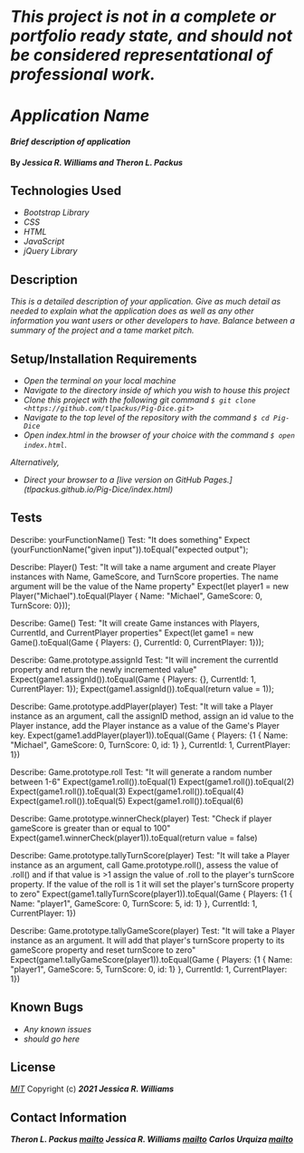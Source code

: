 # _This project is not in a complete or portfolio ready state, and should not be considered representational of professional work._

# _Application Name_

#### _Brief description of application_

#### By _**Jessica R. Williams and Theron L. Packus**_

## Technologies Used

* _Bootstrap Library_
* _CSS_
* _HTML_
* _JavaScript_
* _jQuery Library_

## Description

_This is a detailed description of your application. Give as much detail as needed to explain what the application does as well as any other information you want users or other developers to have. Balance between a summary of the project and a tame market pitch._

## Setup/Installation Requirements
>
* _Open the terminal on your local machine_
* _Navigate to the directory inside of which you wish to house this project_
* _Clone this project with the following git command `$ git clone <https://github.com/tlpackus/Pig-Dice.git>`_
* _Navigate to the top level of the repository with the command `$ cd Pig-Dice`_
* _Open index.html in the browser of your choice with the command `$ open index.html`_.

_Alternatively,_

* _Direct your browser to a [live version on GitHub Pages.] (tlpackus.github.io/Pig-Dice/index.html)_


## Tests

Describe: yourFunctionName()
Test: "It does something"
Expect (yourFunctionName("given input")).toEqual("expected output");

Describe: Player()
Test: "It will take a name argument and create Player instances with Name, GameScore, and TurnScore properties. The name argument will be the value of the Name property"
Expect(let player1 = new Player("Michael").toEqual(Player { Name: "Michael", GameScore: 0, TurnScore: 0}));

Describe: Game()
Test: "It will create Game instances with Players, CurrentId, and CurrentPlayer properties"
Expect(let game1 = new Game().toEqual(Game { Players: {}, CurrentId: 0, CurrentPlayer: 1}));

Describe: Game.prototype.assignId
Test: "It will increment the currentId property and return the newly incremented value"
Expect(game1.assignId()).toEqual(Game { Players: {}, CurrentId: 1, CurrentPlayer: 1});
Expect(game1.assignId()).toEqual(return value = 1));

Describe: Game.prototype.addPlayer(player)
Test: "It will take a Player instance as an argument, call the assignID method, assign an id value to the Player instance, add the Player instance as a value of the Game's Player key.
Expect(game1.addPlayer(player1)).toEqual(Game { Players: {1 { Name: "Michael", GameScore: 0, TurnScore: 0, id: 1} }, CurrentId: 1, CurrentPlayer: 1})

Describe: Game.prototype.roll
Test: "It will generate a random number between 1-6"
Expect(game1.roll()).toEqual(1)
Expect(game1.roll()).toEqual(2)
Expect(game1.roll()).toEqual(3)
Expect(game1.roll()).toEqual(4)
Expect(game1.roll()).toEqual(5)
Expect(game1.roll()).toEqual(6)

Describe: Game.prototype.winnerCheck(player)
Test: "Check if player gameScore is greater than or equal to 100"
Expect(game1.winnerCheck(player1)).toEqual(return value = false)

Describe: Game.prototype.tallyTurnScore(player) 
Test: "It will take a Player instance as an argument, call Game.prototype.roll(), assess the value of .roll() and if that value is >1 assign the value of .roll to the player's turnScore property. If the value of the roll is 1 it will set the player's turnScore property to zero"
Expect(game1.tallyTurnScore(player1)).toEqual(Game { Players: {1 { Name: "player1", GameScore: 0, TurnScore: 5, id: 1} }, CurrentId: 1, CurrentPlayer: 1})

Describe: Game.prototype.tallyGameScore(player)
Test: "It will take a Player instance as an argument. It will add that player's turnScore property to its gameScore property and reset turnScore to zero"
Expect(game1.tallyGameScore(player1)).toEqual(Game { Players: {1 { Name: "player1", GameScore: 5, TurnScore: 0, id: 1} }, CurrentId: 1, CurrentPlayer: 1})


## Known Bugs

* _Any known issues_
* _should go here_

## License
*[MIT](https://choosealicense.com/licenses/mit/)*
Copyright (c) **_2021 Jessica R. Williams_**
## Contact Information
**_Theron L. Packus [mailto](mailto:tlpackus@gmail.com)_**
**_Jessica R. Williams [mailto](mailto:jessicarubinwilliams@gmail.com)_**
**_Carlos Urquiza [mailto](mailto:webquiza@gmail.com)_**